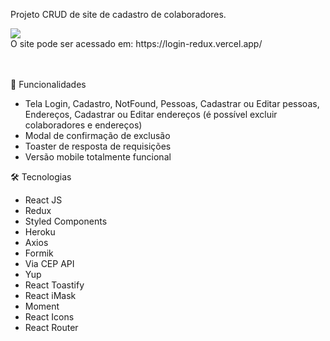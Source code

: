 Projeto CRUD de site de cadastro de colaboradores.

<a href="https://login-redux.vercel.app/" target="_blank">
  <img src="https://user-images.githubusercontent.com/103120313/181872853-9476297f-d31e-4fc4-a7b7-83dd40e3709f.png"></img>
</a>
<br>
O site pode ser acessado em: https://login-redux.vercel.app/ <br>
<br>
<br>

📲 Funcionalidades

<ul>
  <li>Tela Login, Cadastro, NotFound, Pessoas, Cadastrar ou Editar pessoas, Endereços, Cadastrar ou Editar endereços (é possível excluir colaboradores e endereços)</li>
  <li>Modal de confirmação de exclusão</li>
  <li>Toaster de resposta de requisições</li>
  <li>Versão mobile totalmente funcional</li>
</ul>

🛠 Tecnologias
<ul>
  <li>React JS</li>
  <li>Redux</li>
  <li>Styled Components</li>
  <li>Heroku</li>
  <li>Axios</li>
  <li>Formik</li>
  <li>Via CEP API</li>
  <li>Yup</li>
  <li>React Toastify</li>
  <li>React iMask</li>
  <li>Moment</li>
  <li>React Icons</li>
  <li>React Router</li>
</ul>

